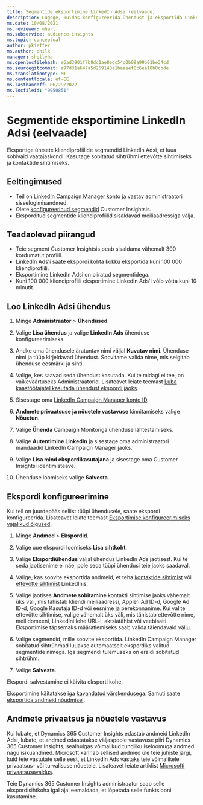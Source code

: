 ```yaml
---
title: Segmentide eksportimine LinkedIn Adsi (eelvaade)
description: Lugege, kuidas konfigureerida ühendust ja eksportida LinkedIn Adsi.
ms.date: 10/08/2021
ms.reviewer: mhart
ms.subservice: audience-insights
ms.topic: conceptual
author: pkieffer
ms.author: philk
manager: shellyha
ms.openlocfilehash: e6ad3901f7b8dc1ae8edc54c0b09a99b01be34cd
ms.sourcegitcommit: a97d31a647a5d259140a1baaeef8c6ea10b8cbde
ms.translationtype: MT
ms.contentlocale: et-EE
ms.lasthandoff: 06/29/2022
ms.locfileid: "9050851"
---
```

# <a name="export-segments-to-linkedin-ads-preview"></a>Segmentide eksportimine LinkedIn Adsi (eelvaade)

Eksportige ühtsete kliendiprofiilide segmendid LinkedIn Adsi, et luua sobivaid vaatajaskondi. Kasutage sobitatud sihtrühmi ettevõtte sihtimiseks ja kontaktide sihtimiseks.

## <a name="prerequisites"></a>Eeltingimused

-   Teil on [LinkedIn Campaign Manager konto](https://business.linkedin.com/marketing-solutions/ads) ja vastav administraatori sisselogimisandmed.
-   Olete [konfigureerinud segmendid](segments.md) Customer Insightsis.
-   Eksporditud segmentide kliendiprofiilid sisaldavad meiliaadressiga välja.

## <a name="known-limitations"></a>Teadaolevad piirangud

- Teie segment Customer Insightsis peab sisaldama vähemalt 300 kordumatut profiili. 
- LinkedIn Ads'i saate ekspordi kohta kokku eksportida kuni 100 000 kliendiprofiili.
- Eksportimine LinkedIn Adsi on piiratud segmentidega.
- Kuni 100 000 kliendiprofiili eksportimine LinkedIn Ads'i võib võtta kuni 10 minutit. 

## <a name="set-up-the-connection-to-linkedin-ads"></a>Loo LinkedIn Adsi ühendus

1. Minge **Administraator** > **Ühendused**.

1. Valige **Lisa ühendus** ja valige **LinkedIn Ads** ühenduse konfigureerimiseks.

1. Andke oma ühendusele äratuntav nimi väljal **Kuvatav nimi**. Ühenduse nimi ja tüüp kirjeldavad ühendust. Soovitame valida nime, mis selgitab ühenduse eesmärki ja sihti.

1. Valige, kes saavad seda ühendust kasutada. Kui te midagi ei tee, on vaikeväärtuseks Administraatorid. Lisateavet leiate teemast [Luba kaastöötajatel kasutada ühendust ekspordi jaoks](connections.md#allow-contributors-to-use-a-connection-for-exports).

1. Sisestage oma [LinkedIn Campaign Manager konto ID](https://www.linkedin.com/help/lms/answer/a424270).

1. **Andmete privaatsuse ja nõuetele vastavuse** kinnitamiseks valige **Nõustun**.

1. Valige **Ühenda** Campaign Monitoriga ühenduse lähtestamiseks.

1. Valige **Autentimine LinkedIn** ja sisestage oma administraatori mandaadid LinkedIn Campaign Manager jaoks.

1. Valige **Lisa mind ekspordikasutajana** ja sisestage oma Customer Insightsi identimisteave.

1. Ühenduse loomiseks valige **Salvesta**.

## <a name="configure-an-export"></a>Ekspordi konfigureerimine

Kui teil on juurdepääs sellist tüüpi ühendusele, saate ekspordi konfigureerida. Lisateavet leiate teemast [Eksportimise konfigureerimiseks vajalikud õigused](export-destinations.md#set-up-a-new-export).

1. Minge **Andmed** > **Ekspordid**.

1. Valige uue ekspordi loomiseks **Lisa sihtkoht**.

1. Valige **Ekspordiühendus** väljal ühendus LinkedIn Ads jaotisest. Kui te seda jaotisenime ei näe, pole seda tüüpi ühendusi teie jaoks saadaval.

1. Valige, kas soovite eksportida andmeid, et teha [kontaktide sihtimist](https://business.linkedin.com/marketing-solutions/ad-targeting/contact-targeting) või [ettevõtte sihtimist](https://business.linkedin.com/marketing-solutions/ad-targeting/account-targeting) LinkedInis. 

1. Valige jaotises **Andmete sobitamine** kontakti sihtimise jaoks vähemalt üks väli, mis tähistab kliendi meiliaadressi, Apple'i Ad ID-d, Google Ad ID-d, Google Kasutaja ID-d või eesnime ja perekonnanime. Kui valite ettevõtte sihtimise, valige vähemalt üks väli, mis tähistab ettevõtte nime, meilidomeeni, LinkedIni lehe URL-i, aktsiatähist või veebisaiti. Eksportimise täpsemaks määratlemiseks saab valida täiendavaid välju. 

1. Valige segmendid, mille soovite eksportida. LinkedIn Campaign Manager sobitatud sihtrühmad luuakse automaatselt ekspordiks valitud segmentide nimega. Iga segmendi tulemuseks on eraldi sobitatud sihtrühm. 

1. Valige **Salvesta**.

Ekspordi salvestamine ei käivita eksporti kohe.

Eksportimine käitatakse iga [kavandatud värskendusega](system.md#schedule-tab). Samuti saate [eksportida andmeid nõudmisel](export-destinations.md#run-exports-on-demand). 


## <a name="data-privacy-and-compliance"></a>Andmete privaatsus ja nõuetele vastavus

Kui lubate, et Dynamics 365 Customer Insights edastab andmeid LinkedIn Adsi, lubate, et andmed edastatakse väljaspoole vastavuse piiri Dynamics 365 Customer Insights, sealhulgas võimalikud tundliku iseloomuga andmed nagu isikuandmed. Microsoft kannab sellised andmed üle teie juhiste järgi, kuid teie vastutate selle eest, et LinkedIn Ads vastaks teie võimalikele privaatsus- või turvalisuse nõuetele. Lisateavet leiate artiklist [Microsofti privaatsusavaldus](https://go.microsoft.com/fwlink/?linkid=396732).

Teie Dynamics 365 Customer Insights administraator saab selle ekspordisihtkoha igal ajal eemaldada, et lõpetada selle funktsiooni kasutamine.
